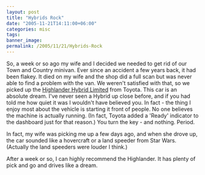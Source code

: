 ```yaml
---
layout: post
title: "Hybrids Rock"
date: "2005-11-21T14:11:00+06:00"
categories: misc 
tags: 
banner_image: 
permalink: /2005/11/21/Hybrids-Rock
---
```


So, a week or so ago my wife and I decided we needed to get rid of our Town and Country minivan. Ever since an accident a few years back, it had been flakey. It died on my wife and the shop did a full scan but was never able to find a problem with the van. We weren't satisfied with that, so we picked up the <a href="http://www.toyota.com/highlander/index.html?s_van=GM_TN_HIGHLANDER_INDEX">Highlander Hybrid Limited</a> from Toyota. This car is an absolute dream. I've never seen a Hybrid up close before, and if you had told me how quiet it was I wouldn't have believed you. In fact - the thing I enjoy most about the vehicle is starting it front of people. No one believes the machine is actually running. (In fact, Toyota added a 'Ready' indicator to the dashboard just for that reason.) You turn the key - and nothing. Period. 

In fact, my wife was picking me up a few days ago, and when she drove up, the car sounded like a hovercraft or a land speeder from Star Wars. (Actually the land speeders were louder I think.)

After a week or so, I can highly recommend the Highlander. It has plenty of pick and go and drives like a dream.